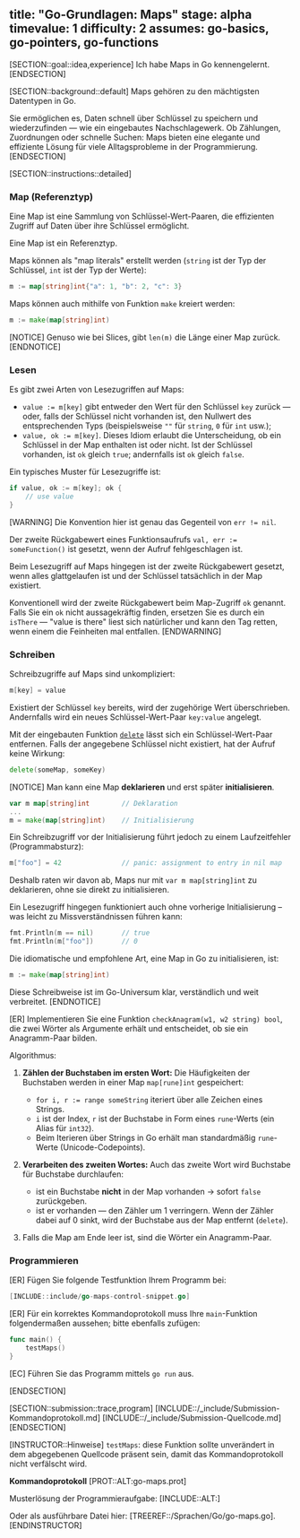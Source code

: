 title: "Go-Grundlagen: Maps"
stage: alpha
timevalue: 1
difficulty: 2
assumes: go-basics, go-pointers, go-functions
---

[SECTION::goal::idea,experience]
Ich habe Maps in Go kennengelernt.
[ENDSECTION]

[SECTION::background::default]
Maps gehören zu den mächtigsten Datentypen in Go.

Sie ermöglichen es, Daten schnell über Schlüssel zu speichern und wiederzufinden — 
wie ein eingebautes Nachschlagewerk. 
Ob Zählungen, Zuordnungen oder schnelle Suchen: Maps bieten eine elegante und effiziente 
Lösung für viele Alltagsprobleme in der Programmierung.
[ENDSECTION]

[SECTION::instructions::detailed]

### Map (Referenztyp)

Eine Map ist eine Sammlung von Schlüssel-Wert-Paaren, die effizienten Zugriff auf Daten über ihre
Schlüssel ermöglicht.

Eine Map ist ein Referenztyp.

Maps können als "map literals" erstellt werden 
(`string` ist der Typ der Schlüssel, `int` ist der Typ der Werte):
```go 
m := map[string]int{"a": 1, "b": 2, "c": 3}
```

Maps können auch mithilfe von Funktion `make` kreiert werden:
```go
m := make(map[string]int)
```

[NOTICE]
Genuso wie bei Slices, gibt `len(m)` die Länge einer Map zurück.
[ENDNOTICE]


### Lesen

Es gibt zwei Arten von Lesezugriffen auf Maps:

- `value := m[key]` gibt entweder den Wert für den Schlüssel `key` zurück — oder, 
  falls der Schlüssel nicht vorhanden ist, den Nullwert des entsprechenden Typs 
  (beispielsweise `""` für `string`, `0` für `int` usw.);
- `value, ok := m[key]`. 
  Dieses Idiom erlaubt die Unterscheidung, ob ein Schlüssel in der Map enthalten ist oder nicht.
  Ist der Schlüssel vorhanden, ist `ok` gleich `true`; andernfalls ist `ok` gleich `false`.

Ein typisches Muster für Lesezugriffe ist:
```go
if value, ok := m[key]; ok {
    // use value
}
```

[WARNING]
Die Konvention hier ist genau das Gegenteil von `err != nil`.

Der zweite Rückgabewert eines Funktionsaufrufs `val, err := someFunction()`
ist gesetzt, wenn der Aufruf fehlgeschlagen ist.

Beim Lesezugriff auf Maps hingegen ist der zweite Rückgabewert gesetzt, wenn alles
glattgelaufen ist und der Schlüssel tatsächlich in der Map existiert.

Konventionell wird der zweite Rückgabewert beim Map-Zugriff `ok` genannt.
Falls Sie ein `ok` nicht aussagekräftig finden, ersetzen Sie es durch ein `isThere` —
"value is there" liest sich natürlicher und kann den Tag retten, wenn einem die
Feinheiten mal entfallen.
[ENDWARNING]


### Schreiben

Schreibzugriffe auf Maps sind unkompliziert:

```go
m[key] = value
```

Existiert der Schlüssel `key` bereits, wird der zugehörige Wert überschrieben.
Andernfalls wird ein neues Schlüssel-Wert-Paar `key:value` angelegt.

Mit der eingebauten Funktion 
[`delete`](https://pkg.go.dev/builtin#delete)
lässt sich ein Schlüssel-Wert-Paar entfernen.
Falls der angegebene Schlüssel nicht existiert, hat der Aufruf keine Wirkung:

```go
delete(someMap, someKey)
```

[NOTICE]
Man kann eine Map **deklarieren** und erst später **initialisieren**.
```go
var m map[string]int        // Deklaration
...
m = make(map[string]int)    // Initialisierung
```

Ein Schreibzugriff vor der Initialisierung führt jedoch zu einem Laufzeitfehler (Programmabsturz):
```go
m["foo"] = 42               // panic: assignment to entry in nil map
```

Deshalb raten wir davon ab, Maps nur mit `var m map[string]int` zu deklarieren, 
ohne sie direkt zu initialisieren.

Ein Lesezugriff hingegen funktioniert auch ohne vorherige Initialisierung – was leicht zu 
Missverständnissen führen kann:
```go
fmt.Println(m == nil)       // true
fmt.Println(m["foo"])       // 0
```

Die idiomatische und empfohlene Art, eine Map in Go zu initialisieren, ist:

```go
m := make(map[string]int)
```

Diese Schreibweise ist im Go-Universum klar, verständlich und weit verbreitet.
[ENDNOTICE]

[ER] Implementieren Sie eine Funktion `checkAnagram(w1, w2 string) bool`, die zwei Wörter als 
Argumente erhält und entscheidet, ob sie ein Anagramm-Paar bilden.

Algorithmus:

1. **Zählen der Buchstaben im ersten Wort:**
   Die Häufigkeiten der Buchstaben werden in einer Map `map[rune]int` gespeichert:
    - `for i, r := range someString` iteriert über alle Zeichen eines Strings.
    - `i` ist der Index, `r` ist der Buchstabe in Form eines `rune`-Werts (ein Alias für `int32`).
    - Beim Iterieren über Strings in Go erhält man standardmäßig `rune`-Werte (Unicode-Codepoints).

2. **Verarbeiten des zweiten Wortes:** 
   Auch das zweite Wort wird Buchstabe für Buchstabe durchlaufen:
    - ist ein Buchstabe **nicht** in der Map vorhanden -> sofort `false` zurückgeben.
    - ist er vorhanden — den Zähler um 1 verringern.
      Wenn der Zähler dabei auf 0 sinkt, wird der Buchstabe aus der Map entfernt (`delete`).

3. Falls die Map am Ende leer ist, sind die Wörter ein Anagramm-Paar.


### Programmieren

[ER] Fügen Sie folgende Testfunktion Ihrem Programm bei:

```go
[INCLUDE::include/go-maps-control-snippet.go]
```

[ER] Für ein korrektes Kommandoprotokoll muss Ihre `main`-Funktion folgendermaßen aussehen;
bitte ebenfalls zufügen:

```go
func main() {
    testMaps()
}
```

[EC] Führen Sie das Programm mittels `go run` aus.

<!-- time estimate: 30 min -->
[ENDSECTION]

[SECTION::submission::trace,program]
[INCLUDE::/_include/Submission-Kommandoprotokoll.md]
[INCLUDE::/_include/Submission-Quellcode.md]
[ENDSECTION]

[INSTRUCTOR::Hinweise]
`testMaps`:
diese Funktion sollte unverändert in dem abgegebenen Quellcode präsent sein,
damit das Kommandoprotokoll nicht verfälscht wird.

**Kommandoprotokoll**
[PROT::ALT:go-maps.prot]


Musterlösung der Programmieraufgabe: 
[INCLUDE::ALT:]

Oder als ausführbare Datei hier:
[TREEREF::/Sprachen/Go/go-maps.go].
[ENDINSTRUCTOR]
